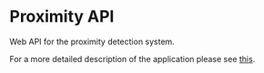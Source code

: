 # Proximity API
Web API for the proximity detection system.

For a more detailed description of the application please see [this](https://aros88.github.io/posts/proximity.md).
